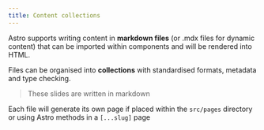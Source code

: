 ```yaml
---
title: Content collections
---
```


Astro supports writing content in __markdown files__ (or .mdx files for dynamic content) that can be imported within components and will be rendered into HTML.

Files can be organised into __collections__ with standardised formats, metadata and type checking.

> These slides are written in markdown

Each file will generate its own page if placed within the `src/pages` directory or using Astro methods in a `[...slug]` page